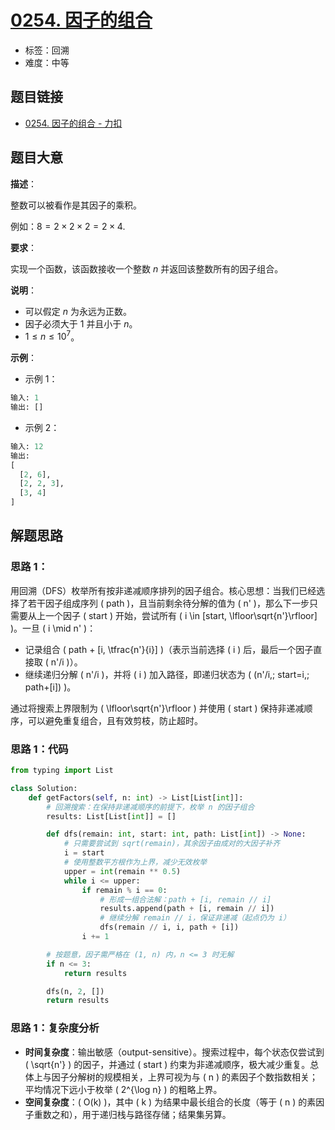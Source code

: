 # [0254. 因子的组合](https://leetcode.cn/problems/factor-combinations/)

- 标签：回溯
- 难度：中等

## 题目链接

- [0254. 因子的组合 - 力扣](https://leetcode.cn/problems/factor-combinations/)

## 题目大意

**描述**：

整数可以被看作是其因子的乘积。

例如：$8 = 2 \times 2 \times 2 = 2 \times 4$.

**要求**：

实现一个函数，该函数接收一个整数 $n$ 并返回该整数所有的因子组合。

**说明**：

- 可以假定 $n$ 为永远为正数。
- 因子必须大于 $1$ 并且小于 $n$。
- $1 \le n \le 10^{7}$。

**示例**：

- 示例 1：

```python
输入: 1
输出: []
```

- 示例 2：

```python
输入: 12
输出:
[
  [2, 6],
  [2, 2, 3],
  [3, 4]
]
```

## 解题思路

### 思路 1：

用回溯（DFS）枚举所有按非递减顺序排列的因子组合。核心思想：当我们已经选择了若干因子组成序列 \( path \)，且当前剩余待分解的值为 \( n' \)，那么下一步只需要从上一个因子 \( start \) 开始，尝试所有 \( i \in [start, \lfloor\sqrt{n'}\rfloor] \)。一旦 \( i \mid n' \)：

- 记录组合 \( path + [i, \tfrac{n'}{i}] \)（表示当前选择 \( i \) 后，最后一个因子直接取 \( n'/i \)）。
- 继续递归分解 \( n'/i \)，并将 \( i \) 加入路径，即递归状态为 \( (n'/i,\; start=i,\; path+[i]) \)。

通过将搜索上界限制为 \( \lfloor\sqrt{n'}\rfloor \) 并使用 \( start \) 保持非递减顺序，可以避免重复组合，且有效剪枝，防止超时。

### 思路 1：代码

```python
from typing import List

class Solution:
    def getFactors(self, n: int) -> List[List[int]]:
        # 回溯搜索：在保持非递减顺序的前提下，枚举 n 的因子组合
        results: List[List[int]] = []

        def dfs(remain: int, start: int, path: List[int]) -> None:
            # 只需要尝试到 sqrt(remain)，其余因子由成对的大因子补齐
            i = start
            # 使用整数平方根作为上界，减少无效枚举
            upper = int(remain ** 0.5)
            while i <= upper:
                if remain % i == 0:
                    # 形成一组合法解：path + [i, remain // i]
                    results.append(path + [i, remain // i])
                    # 继续分解 remain // i，保证非递减（起点仍为 i）
                    dfs(remain // i, i, path + [i])
                i += 1

        # 按题意，因子需严格在 (1, n) 内，n <= 3 时无解
        if n <= 3:
            return results

        dfs(n, 2, [])
        return results
```

### 思路 1：复杂度分析

- **时间复杂度**：输出敏感（output-sensitive）。搜索过程中，每个状态仅尝试到 \( \sqrt{n'} \) 的因子，并通过 \( start \) 约束为非递减顺序，极大减少重复。总体上与因子分解树的规模相关，上界可视为与 \( n \) 的素因子个数指数相关；平均情况下远小于枚举 \( 2^{\log n} \) 的粗略上界。
- **空间复杂度**：\( O(k) \)，其中 \( k \) 为结果中最长组合的长度（等于 \( n \) 的素因子重数之和），用于递归栈与路径存储；结果集另算。
